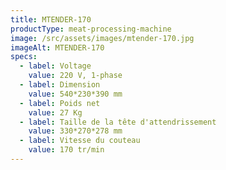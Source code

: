 ```yaml
---
title: MTENDER-170
productType: meat-processing-machine
image: /src/assets/images/mtender-170.jpg
imageAlt: MTENDER-170
specs:
  - label: Voltage
    value: 220 V, 1-phase
  - label: Dimension
    value: 540*230*390 mm
  - label: Poids net
    value: 27 Kg
  - label: Taille de la tête d'attendrissement
    value: 330*270*278 mm
  - label: Vitesse du couteau
    value: 170 tr/min
---
```

